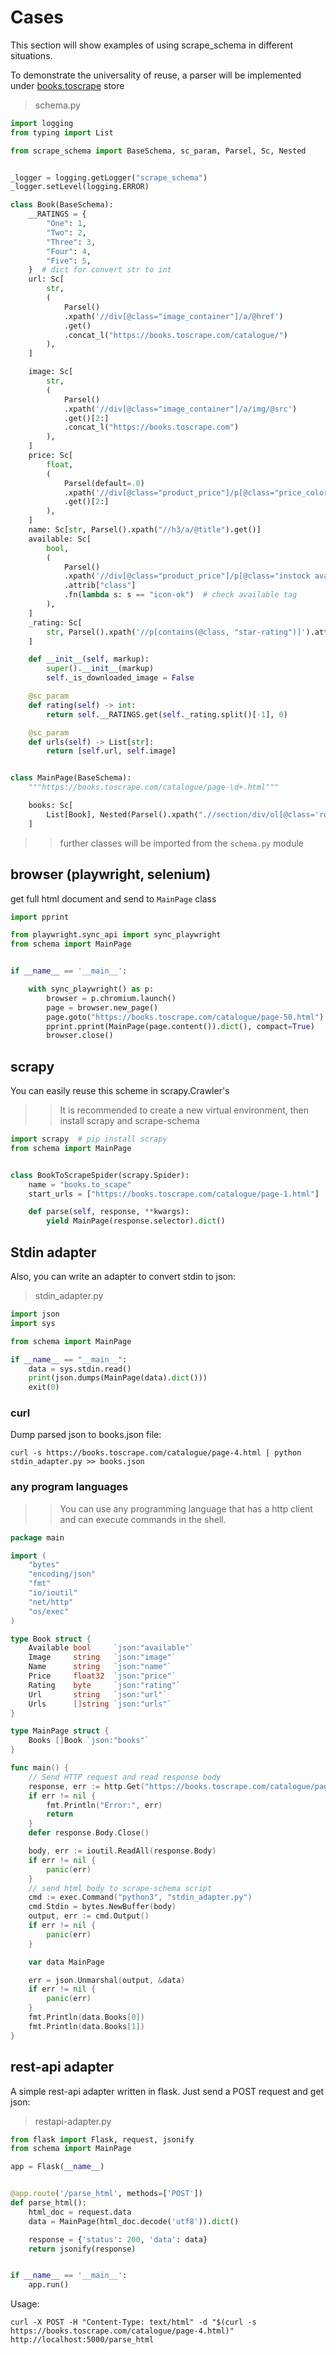# Cases

This section will show examples of using scrape_schema in different situations.

To demonstrate the universality of reuse, a parser will be implemented
under [books.toscrape](https://books.toscrape.com) store

> schema.py
```python
import logging
from typing import List

from scrape_schema import BaseSchema, sc_param, Parsel, Sc, Nested


_logger = logging.getLogger("scrape_schema")
_logger.setLevel(logging.ERROR)

class Book(BaseSchema):
    __RATINGS = {
        "One": 1,
        "Two": 2,
        "Three": 3,
        "Four": 4,
        "Five": 5,
    }  # dict for convert str to int
    url: Sc[
        str,
        (
            Parsel()
            .xpath('//div[@class="image_container"]/a/@href')
            .get()
            .concat_l("https://books.toscrape.com/catalogue/")
        ),
    ]

    image: Sc[
        str,
        (
            Parsel()
            .xpath('//div[@class="image_container"]/a/img/@src')
            .get()[2:]
            .concat_l("https://books.toscrape.com")
        ),
    ]
    price: Sc[
        float,
        (
            Parsel(default=.0)
            .xpath('//div[@class="product_price"]/p[@class="price_color"]/text()')
            .get()[2:]
        ),
    ]
    name: Sc[str, Parsel().xpath("//h3/a/@title").get()]
    available: Sc[
        bool,
        (
            Parsel()
            .xpath('//div[@class="product_price"]/p[@class="instock availability"]/i')
            .attrib["class"]
            .fn(lambda s: s == "icon-ok")  # check available tag
        ),
    ]
    _rating: Sc[
        str, Parsel().xpath('//p[contains(@class, "star-rating")]').attrib.get(key="class")
    ]

    def __init__(self, markup):
        super().__init__(markup)
        self._is_downloaded_image = False

    @sc_param
    def rating(self) -> int:
        return self.__RATINGS.get(self._rating.split()[-1], 0)

    @sc_param
    def urls(self) -> List[str]:
        return [self.url, self.image]


class MainPage(BaseSchema):
    """https://books.toscrape.com/catalogue/page-\d+.html"""

    books: Sc[
        List[Book], Nested(Parsel().xpath(".//section/div/ol[@class='row']/li"))
    ]
```
>> further classes will be imported from the `schema.py` module
## browser (playwright, selenium)

get full html document and send to `MainPage` class
```python
import pprint

from playwright.sync_api import sync_playwright
from schema import MainPage


if __name__ == '__main__':

    with sync_playwright() as p:
        browser = p.chromium.launch()
        page = browser.new_page()
        page.goto("https://books.toscrape.com/catalogue/page-50.html")
        pprint.pprint(MainPage(page.content()).dict(), compact=True)
        browser.close()

```

## scrapy
You can easily reuse this scheme in scrapy.Crawler's

>> It is recommended to create a new virtual environment, then install scrapy and scrape-schema

```python
import scrapy  # pip install scrapy
from schema import MainPage


class BookToScrapeSpider(scrapy.Spider):
    name = "books.to_scape"
    start_urls = ["https://books.toscrape.com/catalogue/page-1.html"]

    def parse(self, response, **kwargs):
        yield MainPage(response.selector).dict()
```

## Stdin adapter
Also, you can write an adapter to convert stdin to json:

> stdin_adapter.py

```python
import json
import sys

from schema import MainPage

if __name__ == "__main__":
    data = sys.stdin.read()
    print(json.dumps(MainPage(data).dict()))
    exit(0)
```
### curl

Dump parsed json to books.json file:

```shell
curl -s https://books.toscrape.com/catalogue/page-4.html | python stdin_adapter.py >> books.json
```

### any program languages

>> You can use any programming language that has a http client and can execute commands in the shell.

```go
package main

import (
	"bytes"
	"encoding/json"
	"fmt"
	"io/ioutil"
	"net/http"
	"os/exec"
)

type Book struct {
	Available bool     `json:"available"`
	Image     string   `json:"image"`
	Name      string   `json:"name"`
	Price     float32  `json:"price"`
	Rating    byte     `json:"rating"`
	Url       string   `json:"url"`
	Urls      []string `json:"urls"`
}

type MainPage struct {
	Books []Book `json:"books"`
}

func main() {
	// Send HTTP request and read response body
	response, err := http.Get("https://books.toscrape.com/catalogue/page-3.html")
	if err != nil {
		fmt.Println("Error:", err)
		return
	}
	defer response.Body.Close()

	body, err := ioutil.ReadAll(response.Body)
	if err != nil {
		panic(err)
	}
    // send html body to scrape-schema script
	cmd := exec.Command("python3", "stdin_adapter.py")
	cmd.Stdin = bytes.NewBuffer(body)
	output, err := cmd.Output()
	if err != nil {
		panic(err)
	}

	var data MainPage

	err = json.Unmarshal(output, &data)
	if err != nil {
		panic(err)
	}
    fmt.Println(data.Books[0])
    fmt.Println(data.Books[1])
}
```

## rest-api adapter

A simple rest-api adapter written in flask. Just send a POST request and get json:

> restapi-adapter.py
```python
from flask import Flask, request, jsonify
from schema import MainPage

app = Flask(__name__)


@app.route('/parse_html', methods=['POST'])
def parse_html():
    html_doc = request.data
    data = MainPage(html_doc.decode('utf8')).dict()

    response = {'status': 200, 'data': data}
    return jsonify(response)


if __name__ == '__main__':
    app.run()

```

Usage:

```shell
curl -X POST -H "Content-Type: text/html" -d "$(curl -s https://books.toscrape.com/catalogue/page-4.html)" http://localhost:5000/parse_html
```